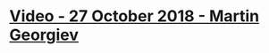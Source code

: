 # [Video - 27 October 2018 - Martin Georgiev](https://softuni.bg/trainings/resources/video/35651/video-27-october-2018-martin-georgiev-programming-basics-with-php-november-2018/2182)